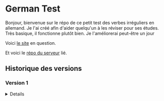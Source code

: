 # German Test

Bonjour, bienvenue sur le répo de ce petit test des verbes irréguliers en allemand. Je l'ai créé afin d'aider quelqu'un à les réviser pour ses études. Très basique, il fonctionne plutôt bien. Je l'améliorerai peut-être un jour

Voici [le site](http://germantest.rial7539.odns.fr/) en question.

Et voici le [répo du serveur](https://github.com/Alexandre-RICHARD/Portfolio-Back) lié.

## Historique des versions

### Version 1

<details>

### 1.0.0 `5 août 2023`

-   Création du repo unique pour ce projet et premier commit

### 1.0.1 `12 août 2023`

-   Finiolage de petits détails pour la mise en prod commune avec tous les autres projets
-   Rajout d'un htaccess pour bien gérer l'accès à l'index.html une fois hébergé
-   Rajout du htaccess au .gitignore
-   Remaniement du webpack.config.js, du package.json et du readme.md
-   Changement du favicon

</details>